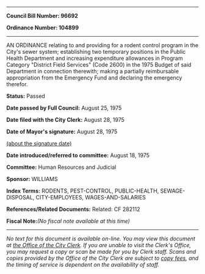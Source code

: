 

********

**Council Bill Number: 96692**
   
**Ordinance Number: 104899**
********

 AN ORDINANCE relating to and providing for a rodent control program in the City's sewer system; establishing two temporary positions in the Public Health Department and increasing expenditure allowances in Program Category "District Field Services" (Code 2600) in the 1975 Budget of said Department in connection therewith; making a partially reimbursable appropriation from the Emergency Fund and declaring the emergency therefor.

**Status:** Passed
   
**Date passed by Full Council:** August 25, 1975
   
**Date filed with the City Clerk:** August 28, 1975
   
**Date of Mayor's signature:** August 28, 1975
   
[(about the signature date)](/~public/approvaldate.htm)
   
   
   
**Date introduced/referred to committee:** August 18, 1975
   
**Committee:** Human Resources and Judicial
   
**Sponsor:** WILLIAMS
   
   
**Index Terms:** RODENTS, PEST-CONTROL, PUBLIC-HEALTH, SEWAGE-DISPOSAL, CITY-EMPLOYEES, WAGES-AND-SALARIES

**References/Related Documents:** Related: CF 282112

**Fiscal Note:**_(No fiscal note available at this time)_
********

_No text for this document is available on-line. You may view this document at [the Office of the City Clerk](http://www.seattle.gov/leg/clerk/contactUs.htm). If you are unable to visit the Clerk's Office, you may request a copy or scan be made for you by Clerk staff. Scans and copies provided by the Office of the City Clerk are subject to [copy fees](http://clerk.seattle.gov/~public/clerkfees.htm), and the timing of service is dependent on the availability of staff._

